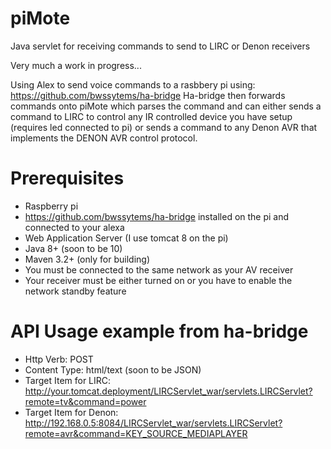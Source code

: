 # piMote
Java servlet for receiving commands to send to LIRC or Denon receivers 

Very much a work in progress...

Using Alex to send voice commands to a rasbbery pi using: https://github.com/bwssytems/ha-bridge 
Ha-bridge then forwards commands onto piMote which parses the command and can either sends a command to LIRC to control any IR controlled device you have setup (requires led connected to pi) or sends a command to any Denon AVR that implements the DENON AVR control protocol.


# Prerequisites

- Raspberry pi
- https://github.com/bwssytems/ha-bridge installed on the pi and connected to your alexa
- Web Application Server (I use tomcat 8 on the pi)
- Java 8+ (soon to be 10)
- Maven 3.2+ (only for building)
- You must be connected to the same network as your AV receiver
- Your receiver must be either turned on or you have to enable the network standby feature


# API Usage example from ha-bridge

- Http Verb: POST
- Content Type: html/text (soon to be JSON)
- Target Item for LIRC: http://your.tomcat.deployment/LIRCServlet_war/servlets.LIRCServlet?remote=tv&command=power
- Target Item for Denon: http://192.168.0.5:8084/LIRCServlet_war/servlets.LIRCServlet?remote=avr&command=KEY_SOURCE_MEDIAPLAYER



